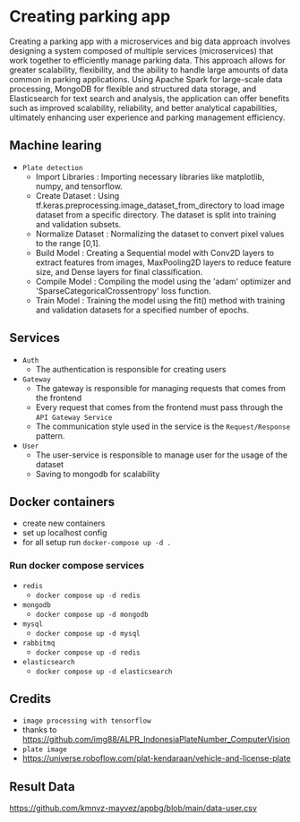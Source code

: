 # Creating parking app 
Creating a parking app with a microservices and big data approach involves designing a system composed of multiple services (microservices) that work together to efficiently manage parking data. This approach allows for greater scalability, flexibility, and the ability to handle large amounts of data common in parking applications. Using Apache Spark for large-scale data processing, MongoDB for flexible and structured data storage, and Elasticsearch for text search and analysis, the application can offer benefits such as improved scalability, reliability, and better analytical capabilities, ultimately enhancing user experience and parking management efficiency.

## Machine learing
* `Plate detection`
  * Import Libraries   : Importing necessary libraries like matplotlib, numpy, and tensorflow.
  * Create Dataset     : Using tf.keras.preprocessing.image_dataset_from_directory to load image dataset from a specific   directory. The dataset is split into training and validation subsets.
  * Normalize Dataset  : Normalizing the dataset to convert pixel values to the range [0,1].
  * Build Model        : Creating a Sequential model with Conv2D layers to extract features from images, MaxPooling2D layers to reduce feature size, and Dense layers for final classification.
  * Compile Model      : Compiling the model using the 'adam' optimizer and 'SparseCategoricalCrossentropy' loss function.
  * Train Model        : Training the model using the fit() method with training and validation datasets for a specified number of epochs.
## Services 
* `Auth`
  * The authentication is responsible for creating users
* `Gateway`
  * The gateway is responsible for managing requests that comes from the frontend
  * Every request that comes from the frontend must pass through the `API Gateway Service`
  * The communication style used in the service is the `Request/Response` pattern.
* `User`
  * The user-service is responsible to manage user for the usage of the dataset
  * Saving to mongodb for scalability
## Docker containers
* create new containers
* set up localhost config
* for all setup run `docker-compose up -d .`
### Run docker compose services
* `redis`
  * `docker compose up -d redis`
* `mongodb`
  * `docker compose up -d mongodb`
* `mysql`
  * `docker compose up -d mysql`
* `rabbitmq`
  * `docker compose up -d redis`
* `elasticsearch`
  * `docker compose up -d elasticsearch`

## Credits 
* `image processing with tensorflow`
 * thanks to https://github.com/img88/ALPR_IndonesiaPlateNumber_ComputerVision
* `plate image`
 * https://universe.roboflow.com/plat-kendaraan/vehicle-and-license-plate

## Result Data 
https://github.com/kmnvz-mayvez/appbg/blob/main/data-user.csv